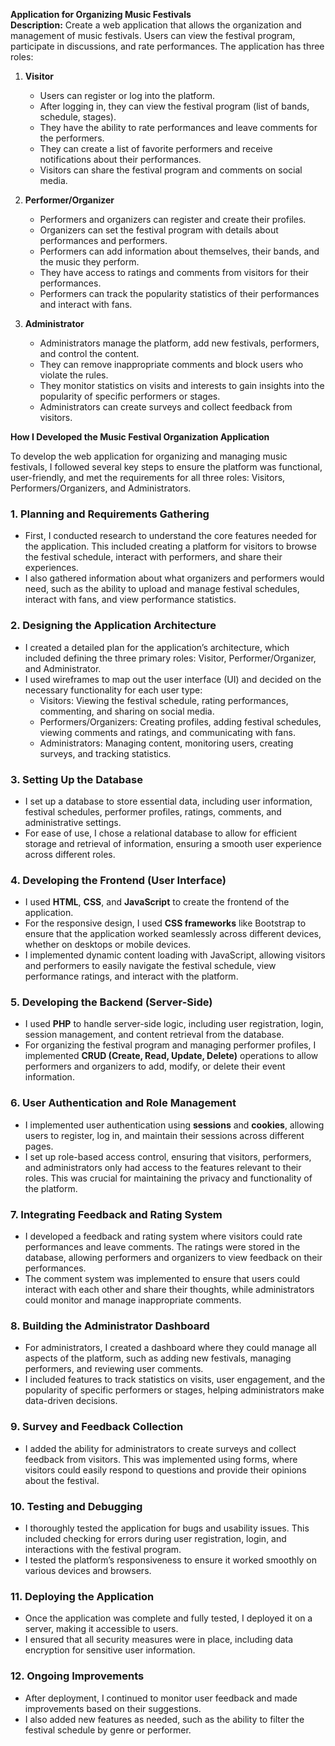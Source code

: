 **Application for Organizing Music Festivals**  
**Description:** Create a web application that allows the organization and management of music festivals. Users can view the festival program, participate in discussions, and rate performances. The application has three roles:

1. **Visitor**
   - Users can register or log into the platform.
   - After logging in, they can view the festival program (list of bands, schedule, stages).
   - They have the ability to rate performances and leave comments for the performers.
   - They can create a list of favorite performers and receive notifications about their performances.
   - Visitors can share the festival program and comments on social media.

2. **Performer/Organizer**
   - Performers and organizers can register and create their profiles.
   - Organizers can set the festival program with details about performances and performers.
   - Performers can add information about themselves, their bands, and the music they perform.
   - They have access to ratings and comments from visitors for their performances.
   - Performers can track the popularity statistics of their performances and interact with fans.

3. **Administrator**
   - Administrators manage the platform, add new festivals, performers, and control the content.
   - They can remove inappropriate comments and block users who violate the rules.
   - They monitor statistics on visits and interests to gain insights into the popularity of specific performers or stages.
   - Administrators can create surveys and collect feedback from visitors.
  
  **How I Developed the Music Festival Organization Application**

To develop the web application for organizing and managing music festivals, I followed several key steps to ensure the platform was functional, user-friendly, and met the requirements for all three roles: Visitors, Performers/Organizers, and Administrators.

### 1. **Planning and Requirements Gathering**
   - First, I conducted research to understand the core features needed for the application. This included creating a platform for visitors to browse the festival schedule, interact with performers, and share their experiences.
   - I also gathered information about what organizers and performers would need, such as the ability to upload and manage festival schedules, interact with fans, and view performance statistics.

### 2. **Designing the Application Architecture**
   - I created a detailed plan for the application’s architecture, which included defining the three primary roles: Visitor, Performer/Organizer, and Administrator.
   - I used wireframes to map out the user interface (UI) and decided on the necessary functionality for each user type:
     - Visitors: Viewing the festival schedule, rating performances, commenting, and sharing on social media.
     - Performers/Organizers: Creating profiles, adding festival schedules, viewing comments and ratings, and communicating with fans.
     - Administrators: Managing content, monitoring users, creating surveys, and tracking statistics.

### 3. **Setting Up the Database**
   - I set up a database to store essential data, including user information, festival schedules, performer profiles, ratings, comments, and administrative settings.
   - For ease of use, I chose a relational database to allow for efficient storage and retrieval of information, ensuring a smooth user experience across different roles.

### 4. **Developing the Frontend (User Interface)**
   - I used **HTML**, **CSS**, and **JavaScript** to create the frontend of the application.
   - For the responsive design, I used **CSS frameworks** like Bootstrap to ensure that the application worked seamlessly across different devices, whether on desktops or mobile devices.
   - I implemented dynamic content loading with JavaScript, allowing visitors and performers to easily navigate the festival schedule, view performance ratings, and interact with the platform.

### 5. **Developing the Backend (Server-Side)**
   - I used **PHP** to handle server-side logic, including user registration, login, session management, and content retrieval from the database.
   - For organizing the festival program and managing performer profiles, I implemented **CRUD (Create, Read, Update, Delete)** operations to allow performers and organizers to add, modify, or delete their event information.

### 6. **User Authentication and Role Management**
   - I implemented user authentication using **sessions** and **cookies**, allowing users to register, log in, and maintain their sessions across different pages.
   - I set up role-based access control, ensuring that visitors, performers, and administrators only had access to the features relevant to their roles. This was crucial for maintaining the privacy and functionality of the platform.

### 7. **Integrating Feedback and Rating System**
   - I developed a feedback and rating system where visitors could rate performances and leave comments. The ratings were stored in the database, allowing performers and organizers to view feedback on their performances.
   - The comment system was implemented to ensure that users could interact with each other and share their thoughts, while administrators could monitor and manage inappropriate comments.

### 8. **Building the Administrator Dashboard**
   - For administrators, I created a dashboard where they could manage all aspects of the platform, such as adding new festivals, managing performers, and reviewing user comments.
   - I included features to track statistics on visits, user engagement, and the popularity of specific performers or stages, helping administrators make data-driven decisions.

### 9. **Survey and Feedback Collection**
   - I added the ability for administrators to create surveys and collect feedback from visitors. This was implemented using forms, where visitors could easily respond to questions and provide their opinions about the festival.

### 10. **Testing and Debugging**
   - I thoroughly tested the application for bugs and usability issues. This included checking for errors during user registration, login, and interactions with the festival program.
   - I tested the platform’s responsiveness to ensure it worked smoothly on various devices and browsers.

### 11. **Deploying the Application**
   - Once the application was complete and fully tested, I deployed it on a server, making it accessible to users.
   - I ensured that all security measures were in place, including data encryption for sensitive user information.

### 12. **Ongoing Improvements**
   - After deployment, I continued to monitor user feedback and made improvements based on their suggestions.
   - I also added new features as needed, such as the ability to filter the festival schedule by genre or performer.
